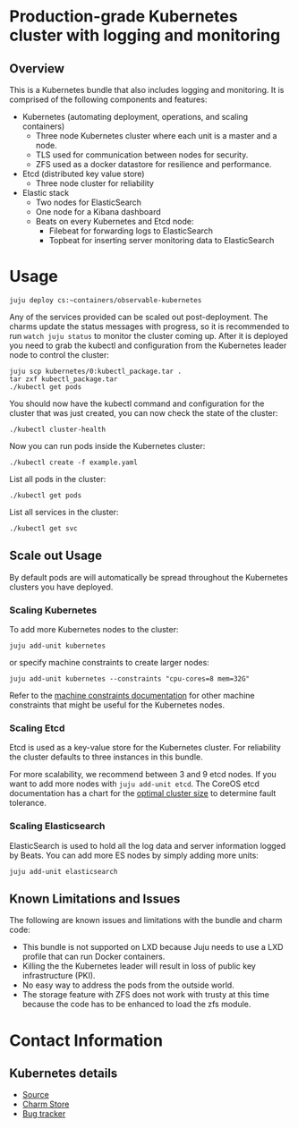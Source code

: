 # Production-grade Kubernetes cluster with logging and monitoring

## Overview

This is a Kubernetes bundle that also includes logging and monitoring. It is
comprised of the following components and features:

- Kubernetes (automating deployment, operations, and scaling containers)
  - Three node Kubernetes cluster where each unit is a master and a node.  
  - TLS used for communication between nodes for security.
  - ZFS used as a docker datastore for resilience and performance.
- Etcd (distributed key value store)
  - Three node cluster for reliability
- Elastic stack
   - Two nodes for ElasticSearch
   - One node for a Kibana dashboard
   - Beats on every Kubernetes and Etcd node:
     - Filebeat for forwarding logs to ElasticSearch
     - Topbeat for inserting server monitoring data to ElasticSearch

# Usage

    juju deploy cs:~containers/observable-kubernetes

Any of the services provided can be scaled out post-deployment. The charms
update the status messages with progress, so it is recommended to run
`watch juju status` to monitor the cluster coming up. After it is deployed you
need to grab the kubectl and configuration from the Kubernetes leader node to
control the cluster:

    juju scp kubernetes/0:kubectl_package.tar .
    tar zxf kubectl_package.tar
    ./kubectl get pods

You should now have the kubectl command and configuration for the cluster that
was just created, you can now check the state of the cluster:

    ./kubectl cluster-health

Now you can run pods inside the Kubernetes cluster:

    ./kubectl create -f example.yaml

List all pods in the cluster:

    ./kubectl get pods

List all services in the cluster:

    ./kubectl get svc

## Scale out Usage

By default pods are will automatically be spread throughout the Kubernetes
clusters you have deployed.

### Scaling Kubernetes

To add more Kubernetes nodes to the cluster:

    juju add-unit kubernetes

or specify machine constraints to create larger nodes:

    juju add-unit kubernetes --constraints "cpu-cores=8 mem=32G"

Refer to the
[machine constraints documentation](https://jujucharms.com/docs/stable/charms-constraints)
for other machine constraints that might be useful for the Kubernetes nodes.

### Scaling Etcd

Etcd is used as a key-value store for the Kubernetes cluster. For reliability
the cluster defaults to three instances in this bundle.

For more scalability, we recommend between 3 and 9 etcd nodes. If you want to
add more nodes with `juju add-unit etcd`. The CoreOS etcd documentation has a
chart for the [optimal cluster size](https://coreos.com/etcd/docs/latest/admin_guide.html#optimal-cluster-size)
to determine fault tolerance.

### Scaling Elasticsearch

ElasticSearch is used to hold all the log data and server information logged by Beats. You can add more ES nodes by simply adding more units:

    juju add-unit elasticsearch

## Known Limitations and Issues

 The following are known issues and limitations with the bundle and charm code:

 - This bundle is not supported on LXD because Juju needs to use a LXD profile
that can run Docker containers.
 - Killing the the Kubernetes leader will result in loss of public key
infrastructure (PKI).
 - No easy way to address the pods from the outside world.
 - The storage feature with ZFS does not work with trusty at this time because
the code has to be enhanced to load the zfs module.

# Contact Information

## Kubernetes details

- [Source](https://github.com/juju-solutions/bundle-observable-kubernetes)
- [Charm Store](https://jujucharms.com/u/containers/observable-kubernetes/bundle/)
- [Bug tracker](https://github.com/juju-solutions/bundle-observable-kubernetes/issues)
